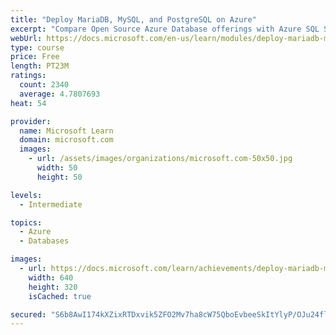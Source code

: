 ```yaml
---
title: "Deploy MariaDB, MySQL, and PostgreSQL on Azure"
excerpt: "Compare Open Source Azure Database offerings with Azure SQL Server offerings. Configure an Open Source database and configure high availability and security options."
webUrl: https://docs.microsoft.com/en-us/learn/modules/deploy-mariadb-mysql-postgresql-azure/
type: course
price: Free
length: PT23M
ratings:
  count: 2340
  average: 4.7807693
heat: 54

provider:
  name: Microsoft Learn
  domain: microsoft.com
  images:
    - url: /assets/images/organizations/microsoft.com-50x50.jpg
      width: 50
      height: 50

levels:
  - Intermediate

topics:
  - Azure
  - Databases

images:
  - url: https://docs.microsoft.com/learn/achievements/deploy-mariadb-mysql-and-postgresql-on-azure-social.png
    width: 640
    height: 320
    isCached: true

secured: "S6b8AwI174kXZixRTDxvik5ZFO2Mv7ha8cW75QboEvbeeSkItYlyP/OJu24flFqVwMi+FRmbxfaC5kgwz2nSKm3xuuNdn0SXxFOK20HPMNAc9yTCsAej9T4cegZb3jUDhs6AKGtiHWDk/XIsPZlvSS5F9+CGmK15VU0C9f5hAZbdyGgko03wLqmHwfbjFMJ5HIlnJ26yMmTC49O5TQFkqsmrkqOXYK+ePCczoMtNi1v7s4V3EHy7uKHNpZedSryhs0+g9TPRjHmxCzFBqGJCxK7DQ/9hADsMQUgl1vDGf317utzYdXg6z5pO+d5i6nOJqUwRlQNqLXoIwERGmpDRWBjXKAjZtSv7ihWGXJ3nCp07Nqcz0SX5QPvbgCT25bEo0iHEBV0rz3djrHh0D5xQWGreJtMLf0HPrTc7D4rvkNc=;ahATiFz0NH88ZqH0CF+fzA=="
---
```



